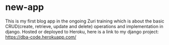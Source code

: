 # new-app
This is my first blog app in the ongoing Zuri training which is about
the basic CRUD(create, retrieve, update and delete) operations and implementation in django.
Hosted or deployed to Heroku, here is a link to my django project: https://dba-code.herokuapp.com/
